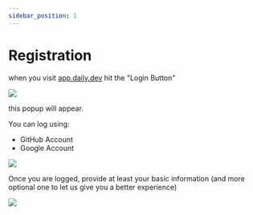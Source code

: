 ```yaml
---
sidebar_position: 1
---
```


# Registration

when you visit [app.daily.dev](https://app.daily.dev/) hit the "Login Button"

![](https://daily-now-res.cloudinary.com/image/upload/v1636631202/docs/register1.svg)

this popup will appear.

You can log using:
- GitHub Account
- Google Account

![](https://daily-now-res.cloudinary.com/image/upload/v1636631202/docs/register2.svg)

Once you are logged, provide at least your basic information (and more optional one to let us give you a better experience)

![](https://daily-now-res.cloudinary.com/image/upload/v1636631202/docs/register3.svg)
